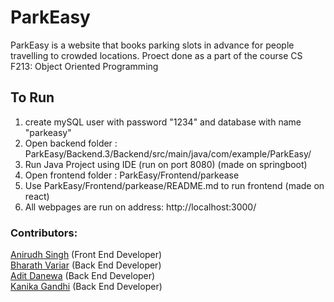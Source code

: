 # ParkEasy
ParkEasy is a website that books parking slots in advance for people travelling to crowded locations.
Proect done as a part of the course CS F213: Object Oriented Programming

## To Run

1) create mySQL user with password "1234" and database with name "parkeasy"
2) Open backend folder : ParkEasy/Backend.3/Backend/src/main/java/com/example/ParkEasy/
3) Run Java Project using IDE (run on port 8080) (made on springboot)
4) Open frontend folder : ParkEasy/Frontend/parkease
5) Use ParkEasy/Frontend/parkease/README.md to run frontend (made on react)
6) All webpages are run on address: http://localhost:3000/

### Contributors:
[Anirudh Singh](https://github.com/legendsovermyths) (Front End Developer) \
[Bharath Variar](https://github.com/bharathvariar) (Back End Developer) \
[Adit Danewa](https://github.com/ad0711) (Back End Developer) \
[Kanika Gandhi](https://github.com/kanika-00) (Back End Developer)
